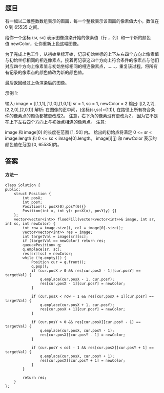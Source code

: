## 题目
有一幅以二维整数数组表示的图画，每一个整数表示该图画的像素值大小，数值在 0 到 65535 之间。

给你一个坐标 (sr, sc) 表示图像渲染开始的像素值（行 ，列）和一个新的颜色值 newColor，让你重新上色这幅图像。

为了完成上色工作，从初始坐标开始，记录初始坐标的上下左右四个方向上像素值与初始坐标相同的相连像素点，接着再记录这四个方向上符合条件的像素点与他们对应四个方向上像素值与初始坐标相同的相连像素点，……，重复该过程。将所有有记录的像素点的颜色值改为新的颜色值。

最后返回经过上色渲染后的图像。

示例 1:

输入: 
image = [[1,1,1],[1,1,0],[1,0,1]]
sr = 1, sc = 1, newColor = 2
输出: [[2,2,2],[2,2,0],[2,0,1]]
解析: 
在图像的正中间，(坐标(sr,sc)=(1,1)),
在路径上所有符合条件的像素点的颜色都被更改成2。
注意，右下角的像素没有更改为2，
因为它不是在上下左右四个方向上与初始点相连的像素点。
注意:

image 和 image[0] 的长度在范围 [1, 50] 内。
给出的初始点将满足 0 <= sr < image.length 和 0 <= sc < image[0].length。
image[i][j] 和 newColor 表示的颜色值在范围 [0, 65535]内。

## 答案

#### 方法一
```
class Solution {
public:
    struct Position {
        int posX;
        int posY;
        Position(): posX(0),posY(0){}
        Position(int x, int y): posX(x), posY(y) {}
    };
    vector<vector<int>> floodFill(vector<vector<int>>& image, int sr, int sc, int newColor) {
        int row = image.size(), col = image[0].size();
        vector<vector<int>> res = image;
        int targetVal = image[sr][sc];
        if (targetVal == newColor) return res;
        queue<Position> q;
        q.emplace(sr, sc);
        res[sr][sc] = newColor;
        while (!q.empty()) {
            Position cur = q.front();
            q.pop();
            if (cur.posX > 0 && res[cur.posX - 1][cur.posY] == targetVal) {
                q.emplace(cur.posX - 1, cur.posY);
                res[cur.posX - 1][cur.posY] = newColor;
            }

            if (cur.posX < row - 1 && res[cur.posX + 1][cur.posY] == targetVal) {
                q.emplace(cur.posX + 1, cur.posY);
                res[cur.posX + 1][cur.posY] = newColor;
            }

            if (cur.posY > 0 && res[cur.posX][cur.posY - 1] == targetVal) {
                q.emplace(cur.posX, cur.posY - 1);
                res[cur.posX][cur.posY - 1] = newColor;
            }

            if (cur.posY < col - 1 && res[cur.posX][cur.posY + 1] == targetVal) {
                q.emplace(cur.posX, cur.posY + 1);
                res[cur.posX][cur.posY + 1] = newColor;
            }
        }

        return res;
    }
};
```
